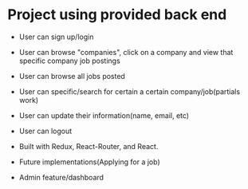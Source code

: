 # Project using provided back end
* User can sign up/login
* User can browse "companies", click on a company and view that specific company job postings
* User can browse all jobs posted
* User can specific/search for certain a certain company/job(partials work)
* User can update their information(name, email, etc)
* User can logout
* Built with Redux, React-Router, and React.

* Future implementations(Applying for a job)
* Admin feature/dashboard